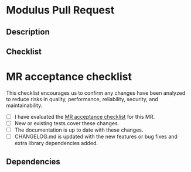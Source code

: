 # Modulus Pull Request

## Description
<!-- Provide a standalone description of changes in this PR. -->
<!-- Reference any issues closed by this PR with "closes #1234". -->
<!-- Note: The pull request title will be included in the CHANGELOG. -->

## Checklist

# MR acceptance checklist
This checklist encourages us to confirm any changes have been analyzed to reduce risks in quality, performance, reliability, security, and maintainability.

* [ ] I have evaluated the [MR acceptance checklist](https://docs.gitlab.com/ee/development/code_review.html#acceptance-checklist) for this MR.
* [ ] New or existing tests cover these changes.
* [ ] The documentation is up to date with these changes.
* [ ] CHANGELOG.md is updated with the new features or bug fixes and extra library dependencies added.

## Dependencies

<!-- Call out any new dependencies needed if any -->
